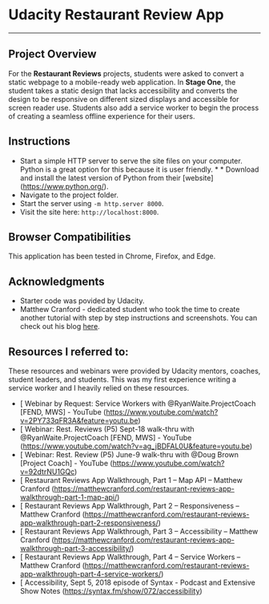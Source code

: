 # Udacity Restaurant Review App
---
## Project Overview
For the **Restaurant Reviews** projects, students were asked to convert a static webpage to a mobile-ready web application. In **Stage One**, the student takes a static design that lacks accessibility and converts the design to be responsive on different sized displays and accessible for screen reader use. Students also add a service worker to begin the process of creating a seamless offline experience for their users.

## Instructions
* Start a simple HTTP server to serve the site files on your computer. Python is a great option for this because it is user friendly.   * * Download and install the latest version of Python from their [website] (https://www.python.org/).
* Navigate to the project folder.
* Start the server using `-m http.server 8000`.
* Visit the site here: `http://localhost:8000`.

## Browser Compatibilities
This application has been tested in Chrome, Firefox, and Edge.

## Acknowledgments
* Starter code was povided by Udacity.
* Matthew Cranford - dedicated student who took the time to create another tutorial with step by step instructions and screenshots. You can check out his blog [here](https://matthewcranford.com/blog/).

## Resources I referred to:
These resources and webinars were provided by Udacity mentors, coaches, student leaders, and students. This was my first experience writing a service worker and I heavily relied on these resources. 
* [ Webinar by Request: Service Workers with @RyanWaite.ProjectCoach [FEND, MWS] - YouTube (https://www.youtube.com/watch?v=2PY733qFR3A&feature=youtu.be)
* [ Webinar: Rest. Reviews (P5) Sept-18 walk-thru with @RyanWaite.ProjectCoach [FEND, MWS] - YouTube (https://www.youtube.com/watch?v=ag_jBDFAL0U&feature=youtu.be)
* [ Webinar: Rest. Review (P5) June-9 walk-thru with @Doug Brown [Project Coach]  - YouTube (https://www.youtube.com/watch?v=92dtrNU1GQc)
* [ Restaurant Reviews App Walkthrough, Part 1 – Map API – Matthew Cranford (https://matthewcranford.com/restaurant-reviews-app-walkthrough-part-1-map-api/)
* [ Restaurant Reviews App Walkthrough, Part 2 – Responsiveness – Matthew Cranford (https://matthewcranford.com/restaurant-reviews-app-walkthrough-part-2-responsiveness/)
* [ Restaurant Reviews App Walkthrough, Part 3 – Accessibility – Matthew Cranford (https://matthewcranford.com/restaurant-reviews-app-walkthrough-part-3-accessibility/)
* [ Restaurant Reviews App Walkthrough, Part 4 – Service Workers – Matthew Cranford (https://matthewcranford.com/restaurant-reviews-app-walkthrough-part-4-service-workers/)
* [ Accessibility, Sept 5, 2018 episode of Syntax - Podcast and Extensive Show Notes (https://syntax.fm/show/072/accessibility)
